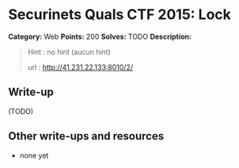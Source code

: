 # Securinets Quals CTF 2015: Lock

**Category:** Web
**Points:** 200
**Solves:** TODO
**Description:** 

> Hint : no hint (aucun hint) 
>
> url : http://41.231.22.133:8010/2/

## Write-up

(TODO)

## Other write-ups and resources

* none yet